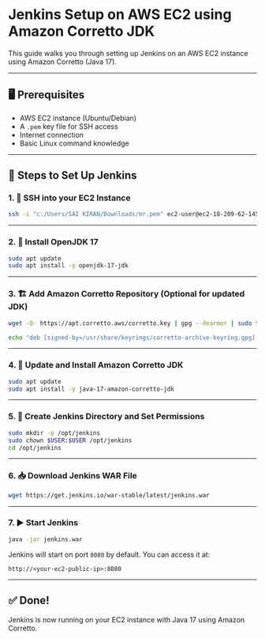 

# Jenkins Setup on AWS EC2 using Amazon Corretto JDK

This guide walks you through setting up Jenkins on an AWS EC2 instance using Amazon Corretto (Java 17).

---

## 🖥️ Prerequisites

- AWS EC2 instance (Ubuntu/Debian)
- A `.pem` key file for SSH access
- Internet connection
- Basic Linux command knowledge

---

## 🚀 Steps to Set Up Jenkins

### 1. 🔐 SSH into your EC2 Instance

```bash
ssh -i "c:/Users/SAI KIRAN/Downloads/mr.pem" ec2-user@ec2-18-209-62-145.compute-1.amazonaws.com
```

---

### 2. 🧰 Install OpenJDK 17

```bash
sudo apt update
sudo apt install -y openjdk-17-jdk
```

---

### 3. 🏗️ Add Amazon Corretto Repository (Optional for updated JDK)

```bash
wget -O- https://apt.corretto.aws/corretto.key | gpg --dearmor | sudo tee /usr/share/keyrings/corretto-archive-keyring.gpg > /dev/null

echo "deb [signed-by=/usr/share/keyrings/corretto-archive-keyring.gpg] https://apt.corretto.aws stable main" | sudo tee /etc/apt/sources.list.d/corretto.list
```

---

### 4. 🔄 Update and Install Amazon Corretto JDK

```bash
sudo apt update
sudo apt install -y java-17-amazon-corretto-jdk
```

---

### 5. 📂 Create Jenkins Directory and Set Permissions

```bash
sudo mkdir -p /opt/jenkins
sudo chown $USER:$USER /opt/jenkins
cd /opt/jenkins
```

---

### 6. 📥 Download Jenkins WAR File

```bash
wget https://get.jenkins.io/war-stable/latest/jenkins.war
```

---

### 7. ▶️ Start Jenkins

```bash
java -jar jenkins.war
```

Jenkins will start on port `8080` by default. You can access it at:

```
http://<your-ec2-public-ip>:8080
```

---

## ✅ Done!

Jenkins is now running on your EC2 instance with Java 17 using Amazon Corretto.
